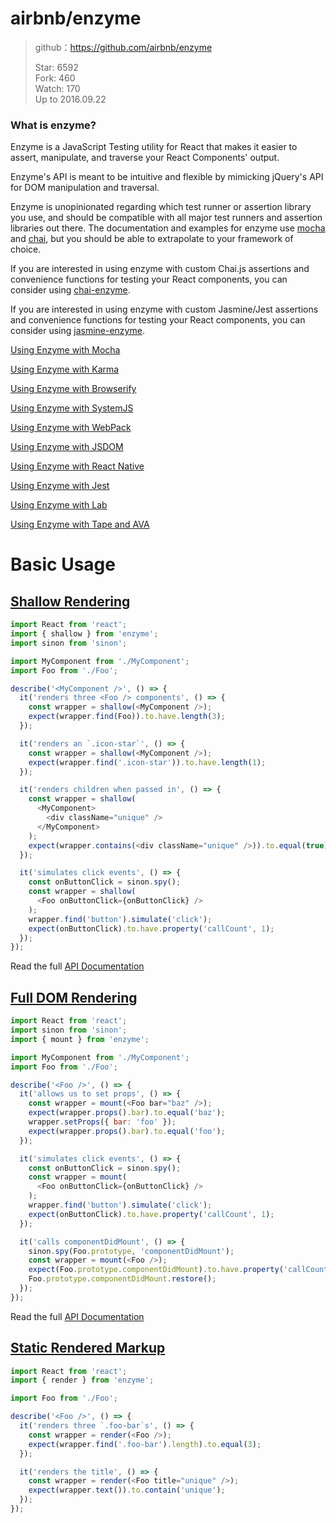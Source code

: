 # airbnb/enzyme

> github：https://github.com/airbnb/enzyme    
> 
> Star: 6592  
> Fork: 460  
> Watch: 170    
> Up to 2016.09.22


### What is enzyme?

Enzyme is a JavaScript Testing utility for React that makes it easier to assert, manipulate,
and traverse your React Components' output.

Enzyme's API is meant to be intuitive and flexible by mimicking jQuery's API for DOM manipulation
and traversal.

Enzyme is unopinionated regarding which test runner or assertion library you use, and should be
compatible with all major test runners and assertion libraries out there. The documentation and
examples for enzyme use [mocha](https://mochajs.org/) and [chai](http://chaijs.com/), but you
should be able to extrapolate to your framework of choice.

If you are interested in using enzyme with custom Chai.js assertions and convenience functions for
testing your React components, you can consider using [chai-enzyme](https://github.com/producthunt/chai-enzyme).

If you are interested in using enzyme with custom Jasmine/Jest assertions and convenience functions for
testing your React components, you can consider using [jasmine-enzyme](https://github.com/blainekasten/jasmine-enzyme).


[Using Enzyme with Mocha](/docs/guides/mocha.md)

[Using Enzyme with Karma](/docs/guides/karma.md)

[Using Enzyme with Browserify](/docs/guides/browserify.md)

[Using Enzyme with SystemJS](/docs/guides/systemjs.md)

[Using Enzyme with WebPack](/docs/guides/webpack.md)

[Using Enzyme with JSDOM](/docs/guides/jsdom.md)

[Using Enzyme with React Native](/docs/guides/react-native.md)

[Using Enzyme with Jest](/docs/guides/jest.md)

[Using Enzyme with Lab](/docs/guides/lab.md)

[Using Enzyme with Tape and AVA](/docs/guides/tape-ava.md)


Basic Usage
===========

## [Shallow Rendering](/docs/api/shallow.md)

```javascript
import React from 'react';
import { shallow } from 'enzyme';
import sinon from 'sinon';

import MyComponent from './MyComponent';
import Foo from './Foo';

describe('<MyComponent />', () => {
  it('renders three <Foo /> components', () => {
    const wrapper = shallow(<MyComponent />);
    expect(wrapper.find(Foo)).to.have.length(3);
  });

  it('renders an `.icon-star`', () => {
    const wrapper = shallow(<MyComponent />);
    expect(wrapper.find('.icon-star')).to.have.length(1);
  });

  it('renders children when passed in', () => {
    const wrapper = shallow(
      <MyComponent>
        <div className="unique" />
      </MyComponent>
    );
    expect(wrapper.contains(<div className="unique" />)).to.equal(true);
  });

  it('simulates click events', () => {
    const onButtonClick = sinon.spy();
    const wrapper = shallow(
      <Foo onButtonClick={onButtonClick} />
    );
    wrapper.find('button').simulate('click');
    expect(onButtonClick).to.have.property('callCount', 1);
  });
});
```

Read the full [API Documentation](/docs/api/shallow.md)



## [Full DOM Rendering](/docs/api/mount.md)

```javascript
import React from 'react';
import sinon from 'sinon';
import { mount } from 'enzyme';

import MyComponent from './MyComponent';
import Foo from './Foo';

describe('<Foo />', () => {
  it('allows us to set props', () => {
    const wrapper = mount(<Foo bar="baz" />);
    expect(wrapper.props().bar).to.equal('baz');
    wrapper.setProps({ bar: 'foo' });
    expect(wrapper.props().bar).to.equal('foo');
  });

  it('simulates click events', () => {
    const onButtonClick = sinon.spy();
    const wrapper = mount(
      <Foo onButtonClick={onButtonClick} />
    );
    wrapper.find('button').simulate('click');
    expect(onButtonClick).to.have.property('callCount', 1);
  });

  it('calls componentDidMount', () => {
    sinon.spy(Foo.prototype, 'componentDidMount');
    const wrapper = mount(<Foo />);
    expect(Foo.prototype.componentDidMount).to.have.property('callCount', 1);
    Foo.prototype.componentDidMount.restore();
  });
});
```

Read the full [API Documentation](/docs/api/mount.md)


## [Static Rendered Markup](/docs/api/render.md)

```javascript
import React from 'react';
import { render } from 'enzyme';

import Foo from './Foo';

describe('<Foo />', () => {
  it('renders three `.foo-bar`s', () => {
    const wrapper = render(<Foo />);
    expect(wrapper.find('.foo-bar').length).to.equal(3);
  });

  it('renders the title', () => {
    const wrapper = render(<Foo title="unique" />);
    expect(wrapper.text()).to.contain('unique');
  });
});
```
